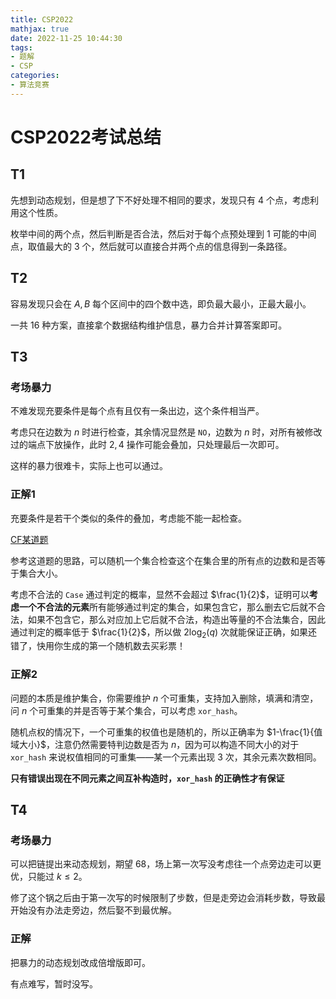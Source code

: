 ```yaml
---
title: CSP2022
mathjax: true
date: 2022-11-25 10:44:30
tags:
- 题解
- CSP
categories:
- 算法竞赛
---
```


# CSP2022考试总结

## T1

先想到动态规划，但是想了下不好处理不相同的要求，发现只有 $4$ 个点，考虑利用这个性质。

枚举中间的两个点，然后判断是否合法，然后对于每个点预处理到 $1$ 可能的中间点，取值最大的 $3$ 个，然后就可以直接合并两个点的信息得到一条路径。

## T2

容易发现只会在 $A,B$ 每个区间中的四个数中选，即负最大最小，正最大最小。

一共 $16$ 种方案，直接拿个数据结构维护信息，暴力合并计算答案即可。

## T3

### 考场暴力

不难发现充要条件是每个点有且仅有一条出边，这个条件相当严。

考虑只在边数为 $n$ 时进行检查，其余情况显然是 `NO`，边数为 $n$ 时，对所有被修改过的端点下放操作，此时 $2,4$ 操作可能会叠加，只处理最后一次即可。

这样的暴力很难卡，实际上也可以通过。

### 正解1

充要条件是若干个类似的条件的叠加，考虑能不能一起检查。

[CF某道题](https://huanyp.cn/2022/10/17/%E6%AF%94%E8%B5%9B%E9%A2%98%E8%A7%A3%E6%80%BB%E7%BB%93%E6%84%9F%E6%82%9F/%E6%80%BB%E7%BB%93/CF1746/)

参考这道题的思路，可以随机一个集合检查这个在集合里的所有点的边数和是否等于集合大小。

考虑不合法的 `Case` 通过判定的概率，显然不会超过 $\frac{1}{2}$，证明可以**考虑一个不合法的元素**所有能够通过判定的集合，如果包含它，那么删去它后就不合法，如果不包含它，那么对应加上它后就不合法，构造出等量的不合法集合，因此通过判定的概率低于 $\frac{1}{2}$，所以做 $2\log_2(q)$ 次就能保证正确，如果还错了，快用你生成的第一个随机数去买彩票！

### 正解2

问题的本质是维护集合，你需要维护 $n$ 个可重集，支持加入删除，填满和清空，问 $n$ 个可重集的并是否等于某个集合，可以考虑 `xor_hash`。

随机点权的情况下，一个可重集的权值也是随机的，所以正确率为 $1-\frac{1}{值域大小}$，注意仍然需要特判边数是否为 $n$，因为可以构造不同大小的对于 `xor_hash` 来说权值相同的可重集——某一个元素出现 $3$ 次，其余元素次数相同。

**只有错误出现在不同元素之间互补构造时，`xor_hash` 的正确性才有保证**

## T4

### 考场暴力

可以把链提出来动态规划，期望 $68$，场上第一次写没考虑往一个点旁边走可以更优，只能过 $k\le 2$。

修了这个锅之后由于第一次写的时候限制了步数，但是走旁边会消耗步数，导致最开始没有办法走旁边，然后娶不到最优解。

### 正解

把暴力的动态规划改成倍增版即可。

有点难写，暂时没写。

